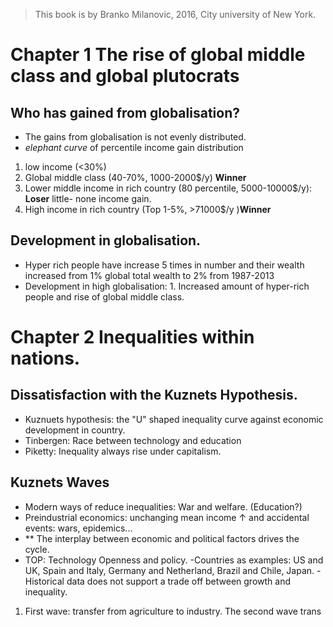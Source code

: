> This book is by Branko Milanovic, 2016,  City university of New York.
>

# Chapter 1 The rise of global middle class and global plutocrats

## Who has gained from globalisation?
- The gains from globalisation is not evenly distributed.
- *elephant curve* of percentile income gain distribution 
1. low income (<30%)
2. Global middle class (40-70%, 1000-2000$/y) **Winner** 
3. Lower middle income in rich country (80 percentile, 5000-10000$/y): **Loser** little- none income gain.
4. High income in rich country (Top 1-5%, >71000$/y )**Winner**

## Development in globalisation.
- Hyper rich people have increase 5 times in number and their wealth increased from 1% global total wealth to 2% from 1987-2013
- Development in high globalisation: 1. Increased amount of hyper-rich people and rise of global middle class.

# Chapter 2 Inequalities within nations.
## Dissatisfaction with the Kuznets Hypothesis.
- Kuznuets hypothesis: the "U" shaped inequality curve against economic development in country.
- Tinbergen: Race between technology and education
- Piketty: Inequality always rise under capitalism.

## Kuznets Waves
- Modern ways of reduce inequalities: War and welfare. (Education?)
- Preindustrial economics: unchanging mean income &uarr; and accidental events: wars, epidemics...
- ** The interplay between economic and political factors drives the cycle.
- TOP: Technology Openness and policy.
-Countries as examples: US and UK, Spain and Italy, Germany and Netherland, Brazil and Chile, Japan.
-Historical data does not support a trade off between growth and inequality.
1. First wave: transfer from agriculture to industry. The second wave trans
<!--stackedit_data:
eyJoaXN0b3J5IjpbNDQ0NDAwMjY0LC0xNjQ2MzU4NTI3LC0xMj
M3MDczMDAsLTIxNDYxMzE5NDMsNjc2MzY1NzYyLC0xMTQ3ODI5
Nzc3LC03MDU3ODYzMTQsLTk3MTU0NDY1MSw2Nzc3MDk1NjIsLT
EwMzYzMzQ5MTQsMjM5NTc4MDk4LC00NjU1ODIwNDcsLTExOTQ3
OTIzMzAsLTM5NjE4ODYxNSwtMTI4MzkzNjcyNywyODM5Mjg4Mj
RdfQ==
-->